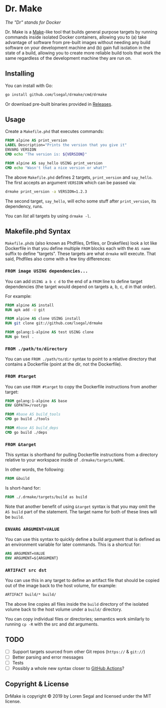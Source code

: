# Dr. Make

_The "Dr" stands for Docker_

Dr. Make is a [Make][make]-like tool that builds general purpose targets by
running commands inside isolated Docker containers, allowing you to (a) take
advantage of software from pre-built images without needing any build software
on your development machine and (b) gain full isolation in the state of a
build, allowing you to create more reliable build tools that work the same
regardless of the development machine they are run on.

## Installing

You can install with Go:

```sh
go install github.com/lsegal/drmake/cmd/drmake
```

Or download pre-built binaries provided in [Releases][releases].

## Usage

Create a `Makefile.phd` that executes commands:

```Dockerfile
FROM alpine AS print_version
LABEL Description="Prints the version that you give it"
ENVARG VERSION
CMD echo "The version is: ${VERSION}"

FROM alpine AS say_hello USING print_version
CMD echo "Wasn't that a nice version or what?"
```

The above `Makefile.phd` defines 2 targets, `print_version` and `say_hello`.
The first accepts an argument `VERSION` which can be passed via:

```sh
drmake print_version -a VERSION=1.2.3
```

The second target, `say_hello`, will echo some stuff after `print_version`,
its dependency, runs.

You can _list_ all targets by using `drmake -l`.

## Makefile.phd Syntax

`Makefile.phd`s (also known as Phdfiles, Drfiles, or Drakefiles) look a lot like
Dockerfile in that you define multiple `FROM` blocks each with the `AS name`
suffix to define "targets". These targets are what `drmake` will execute.
That said, Phdfiles also come with a few tiny differences:

### `FROM image USING dependencies...`

You can add `USING a b c d` to the end of a `FROM` line to define target
dependencies (the target would depend on targets a, b, c, d in that order).

For example:

```Dockerfile
FROM alpine AS install
RUN apk add -U git

FROM alpine AS clone USING install
RUN git clone git://github.com/lsegal/drmake

FROM golang:1-alpine AS test USING clone
RUN go test .
```

### `FROM ./path/to/directory`

You can use `FROM ./path/to/dir` syntax to point to a relative directory
that contains a Dockerfile (point at the dir, not the Dockerfile).

### `FROM #target`

You can use `FROM #target` to copy the Dockerfile instructions from another
target:

```Dockerfile
FROM golang:1-alpine AS base
ENV GOPATH=/root/go

FROM #base AS build_tools
CMD go build ./tools

FROM #base AS build_deps
CMD go build ./deps
```

### `FROM &target`

This syntax is shorthand for pulling Dockerfile instructions from a directory
relative to your workspace inside of `.drmake/targets/NAME`.

In other words, the following:

```Dockerfile
FROM &build
```

Is short-hand for:

```Dockerfile
FROM ./.drmake/targets/build as build
```

Note that another benefit of using `&target` syntax is that you may omit the
`AS build` part of the statement. The target name for both of these lines will
be `build`.

### `ENVARG ARGUMENT=VALUE`

You can use this syntax to quickly define a build argument that is defined
as an environment variable for later commands. This is a shortcut for:

```Dockerfile
ARG ARGUMENT=VALUE
ENV ARGUMENT=${ARGUMENT}
```

### `ARTIFACT src dst`

You can use this in any target to define an artifact file that should be copied
out of the image back to the host volume, for example:

```Dockerfile
ARTIFACT build/* build/
```

The above line copies all files inside the `build` directory of the isolated
volume back to the host volume under a `build/` directory.

You can copy individual files or directories; semantics work similarly to
running `cp -R` with the src and dst arguments.

## TODO

- [ ] Support targets sourced from other Git repos (`https://` & `git://`)
- [ ] Better parsing and error messages
- [ ] Tests
- [ ] Possibly a whole new syntax closer to [GitHub Actions][actions]?

## Copyright & License

DrMake is copyright © 2019 by Loren Segal and licensed under the MIT license.

[make]: https://www.gnu.org/software/make/
[releases]: https://github.com/lsegal/drmake/releases
[actions]: https://developer.github.com/actions/managing-workflows/workflow-configuration-options/
